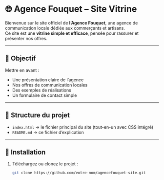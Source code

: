 # 🌐 Agence Fouquet – Site Vitrine

Bienvenue sur le site officiel de **l’Agence Fouquet**, une agence de communication locale dédiée aux commerçants et artisans.  
Ce site est une **vitrine simple et efficace**, pensée pour rassurer et présenter nos offres.

---

## 🚀 Objectif
Mettre en avant :
- Une présentation claire de l’agence
- Nos offres de communication locales
- Des exemples de réalisations
- Un formulaire de contact simple

---

## 📁 Structure du projet
- `index.html` → le fichier principal du site (tout-en-un avec CSS intégré)
- `README.md` → ce fichier d’explication

---

## 🔧 Installation
1. Téléchargez ou clonez le projet :
   ```bash
   git clone https://github.com/votre-nom/agencefouquet-site.git
